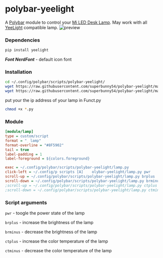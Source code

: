 # polybar-yeelight
A [Polybar](https://github.com/jaagr/polybar) module to control your [Mi LED Desk Lamp](https://www.mi.com/global/smartlamp).
May work with all [YeeLight](YeeLight) compatible lamp.
![preview](gif.gif=250x)

### Dependencies 

```sh
pip install yeelight
```

***Font NerdFont*** - default icon font

### Installation

```sh
cd ~/.config/polybar/scripts/polybar-yeelight/
wget https://raw.githubusercontent.com/superbunny54/polybar-yeelight/main/lamp.py
wget https://raw.githubusercontent.com/superbunny54/polybar-yeelight/main/Funct.py
```
put your the ip address of your lamp in Funct.py
```sh
chmod +x *.py
```

### Module

```ini
[module/lamp]
type = custom/script
format = "﮳ lamp"
format-overline = "#8F5902"
tail = true
label-padding = 1
label-foreground = ${colors.foreground}

exec = ~/.config/polybar/scripts/polybar-yeelight/lamp.py 
click-left = ~/.config/p scripts [A]    olybar-yeelight/lamp.py pwr
scroll-up = ~/.config/polybar/scripts/polybar-yeelight/lamp.py brplus
scroll-down = ~/.config/polybar/scripts/polybar-yeelight/lamp.py brminus
;scroll-up = ~/.config/polybar/scripts/polybar-yeelight/lamp.py ctplus
;scroll-down = ~/.config/polybar/scripts/polybar-yeelight/lamp.py ctminus
```

### Script arguments
`pwr` - toogle the power state of the lamp

`brplus` - increase the brightness of the lamp

`brminus` - decrease the brightness of the lamp

`ctplus` - increase the color temperature of the lamp

`ctminus` - decrease the color temperature of the lamp


